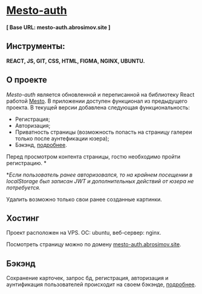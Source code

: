 # [Mesto-auth](https://mesto-auth.abrosimov.site)
**[ Base URL: mesto-auth.abrosimov.site ]**

## Инструменты:

**REACT, JS, GIT, CSS, HTML, FIGMA, NGINX, UBUNTU.**

## О проекте

*Mesto-auth* является обновленной и переписанной на библиотеку React работой [Mesto](https://github.com/v1ktorbro/mesto). В приложении доступен функционал из предыдущего проекта. В текущей версии добавлена следующая функциональность:

* Регистрация;
* Авторизация;
* Приватность страницы (возможность попасть на страницу галереи только после аунтефикации юзера);
* Бэкэнд, [подробнее](https://github.com/v1ktorbro/api-mesto-auth).

Перед просмотром контента страницы, гостю необходимо пройти регистрацию. *

**Если пользователь ранее авторизовался, то на крайнем посещении в localStorage был записан JWT и дополнительных действий от юзера не потребуется.*

Удалить возможно только свои ранее созданные картинки.


## Хостинг

Проект расположен на VPS. ОС: ubuntu, веб-сервер: nginx.

Посмотреть страницу можно по домену [mesto-auth.abrosimov.site](https://mesto-auth.abrosimov.site). 

## Бэкэнд

Сохранение карточек, запрос бд, регистрация, авторизация и аунтификация пользователей происходит на своем бэкэнде,  [подробнее](https://github.com/v1ktorbro/api-mesto-auth).
